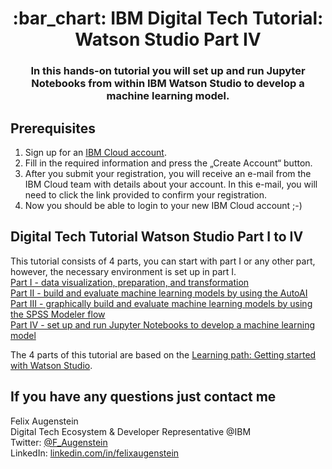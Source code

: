 <h1 align="center" style="border-bottom: none;">:bar_chart: IBM Digital Tech Tutorial: Watson Studio Part IV</h1>
<h3 align="center">In this hands-on tutorial you will set up and run Jupyter Notebooks from within IBM Watson Studio to develop a machine learning model.</h3>

## Prerequisites

1. Sign up for an [IBM Cloud account](https://cloud.ibm.com/registration).
2. Fill in the required information and press the „Create Account“ button.
3. After you submit your registration, you will receive an e-mail from the IBM Cloud team with details about your account. In this e-mail, you will need to click the link provided to confirm your registration.
4. Now you should be able to login to your new IBM Cloud account ;-)

## Digital Tech Tutorial Watson Studio Part I to IV

This tutorial consists of 4 parts, you can start with part I or any other part, however, the necessary environment is set up in part I.<br>
[Part I - data visualization, preparation, and transformation](https://github.com/FelixAugenstein/digital-tech-tutorial-watson-studio)<br>
[Part II - build and evaluate machine learning models by using the AutoAI](https://github.com/FelixAugenstein/digital-tech-tutorial-watson-studio-part-ii/)<br>
[Part III - graphically build and evaluate machine learning models by using the SPSS Modeler flow](https://github.com/FelixAugenstein/digital-tech-tutorial-watson-studio-part-iii/)<br>
[Part IV - set up and run Jupyter Notebooks to develop a machine learning model](https://github.com/FelixAugenstein/digital-tech-tutorial-watson-studio-part-iv/)

The 4 parts of this tutorial are based on the [Learning path: Getting started with Watson Studio](https://developer.ibm.com/series/learning-path-watson-studio/).

## If you have any questions just contact me

Felix Augenstein<br>
Digital Tech Ecosystem & Developer Representative @IBM<br>
Twitter: [@F_Augenstein](https://twitter.com/F_Augenstein)<br>
LinkedIn: [linkedin.com/in/felixaugenstein](https://www.linkedin.com/in/felixaugenstein/)
